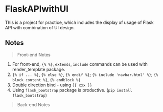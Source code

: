 # FlaskAPIwithUI
This is a project for practice, which includes the display of usage of Flask API with combination of UI design.


## Notes
> Front-end Notes
1. For front-end, `{% %}`, `extends`, `include` commands can be used with render_template package.
2. `{% if ... %}`, `{% else %}`, `{% endif %}`; `{% include 'navbar.html' %}`; `{% block content %}`, `{% endblock %}`
3. Double direction bind - using `{{ xxx }}`
4. Using `flask_bootstrap` package is productive. (`pip install flask_bootstrap`)

> Back-end Notes